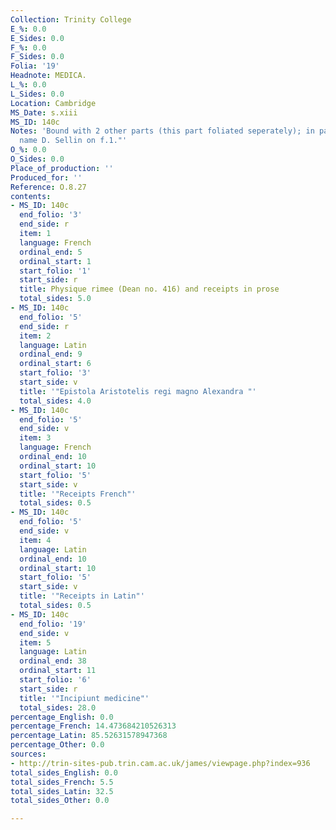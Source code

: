 ```yaml
---
Collection: Trinity College
E_%: 0.0
E_Sides: 0.0
F_%: 0.0
F_Sides: 0.0
Folia: '19'
Headnote: MEDICA.
L_%: 0.0
L_Sides: 0.0
Location: Cambridge
MS_Date: s.xiii
MS_ID: 140c
Notes: 'Bound with 2 other parts (this part foliated seperately); in part one: " The
  name D. Sellin on f.1."'
O_%: 0.0
O_Sides: 0.0
Place_of_production: ''
Produced_for: ''
Reference: O.8.27
contents:
- MS_ID: 140c
  end_folio: '3'
  end_side: r
  item: 1
  language: French
  ordinal_end: 5
  ordinal_start: 1
  start_folio: '1'
  start_side: r
  title: Physique rimee (Dean no. 416) and receipts in prose
  total_sides: 5.0
- MS_ID: 140c
  end_folio: '5'
  end_side: r
  item: 2
  language: Latin
  ordinal_end: 9
  ordinal_start: 6
  start_folio: '3'
  start_side: v
  title: '"Epistola Aristotelis regi magno Alexandra "'
  total_sides: 4.0
- MS_ID: 140c
  end_folio: '5'
  end_side: v
  item: 3
  language: French
  ordinal_end: 10
  ordinal_start: 10
  start_folio: '5'
  start_side: v
  title: '"Receipts French"'
  total_sides: 0.5
- MS_ID: 140c
  end_folio: '5'
  end_side: v
  item: 4
  language: Latin
  ordinal_end: 10
  ordinal_start: 10
  start_folio: '5'
  start_side: v
  title: '"Receipts in Latin"'
  total_sides: 0.5
- MS_ID: 140c
  end_folio: '19'
  end_side: v
  item: 5
  language: Latin
  ordinal_end: 38
  ordinal_start: 11
  start_folio: '6'
  start_side: r
  title: '"Incipiunt medicine"'
  total_sides: 28.0
percentage_English: 0.0
percentage_French: 14.473684210526313
percentage_Latin: 85.52631578947368
percentage_Other: 0.0
sources:
- http://trin-sites-pub.trin.cam.ac.uk/james/viewpage.php?index=936
total_sides_English: 0.0
total_sides_French: 5.5
total_sides_Latin: 32.5
total_sides_Other: 0.0

---
```

